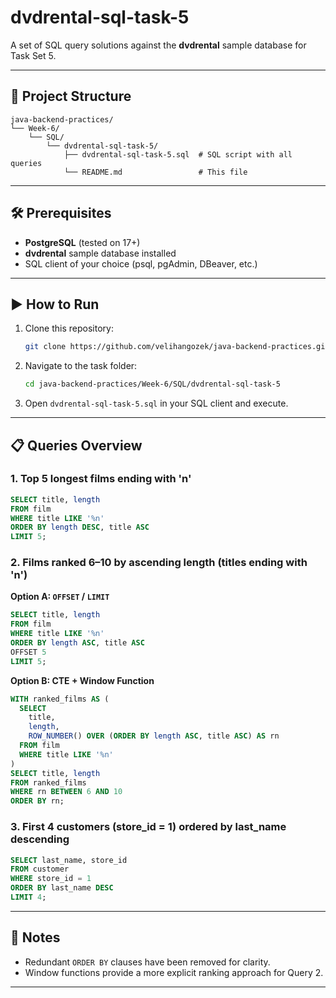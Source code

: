 # dvdrental-sql-task-5

A set of SQL query solutions against the **dvdrental** sample database for Task Set 5.

---

## 📂 Project Structure

```plaintext
java-backend-practices/
└── Week-6/
    └── SQL/
        └── dvdrental-sql-task-5/
            ├── dvdrental-sql-task-5.sql  # SQL script with all queries
            └── README.md                 # This file
```

---

## 🛠 Prerequisites

* **PostgreSQL** (tested on 17+)
* **dvdrental** sample database installed
* SQL client of your choice (psql, pgAdmin, DBeaver, etc.)

---

## ▶️ How to Run

1. Clone this repository:

   ```bash
   git clone https://github.com/velihangozek/java-backend-practices.git
   ```
2. Navigate to the task folder:

   ```bash
   cd java-backend-practices/Week-6/SQL/dvdrental-sql-task-5
   ```
3. Open `dvdrental-sql-task-5.sql` in your SQL client and execute.

---

## 📋 Queries Overview

### 1. Top 5 longest films ending with **'n'**

```sql
SELECT title, length
FROM film
WHERE title LIKE '%n'
ORDER BY length DESC, title ASC
LIMIT 5;
```

### 2. Films ranked 6–10 by ascending length (titles ending with **'n'**)

**Option A: `OFFSET` / `LIMIT`**

```sql
SELECT title, length
FROM film
WHERE title LIKE '%n'
ORDER BY length ASC, title ASC
OFFSET 5
LIMIT 5;
```

**Option B: CTE + Window Function**

```sql
WITH ranked_films AS (
  SELECT
    title,
    length,
    ROW_NUMBER() OVER (ORDER BY length ASC, title ASC) AS rn
  FROM film
  WHERE title LIKE '%n'
)
SELECT title, length
FROM ranked_films
WHERE rn BETWEEN 6 AND 10
ORDER BY rn;
```

### 3. First 4 customers (store\_id = 1) ordered by **last\_name** descending

```sql
SELECT last_name, store_id
FROM customer
WHERE store_id = 1
ORDER BY last_name DESC
LIMIT 4;
```

---

## 📖 Notes

* Redundant `ORDER BY` clauses have been removed for clarity.
* Window functions provide a more explicit ranking approach for Query 2.

---